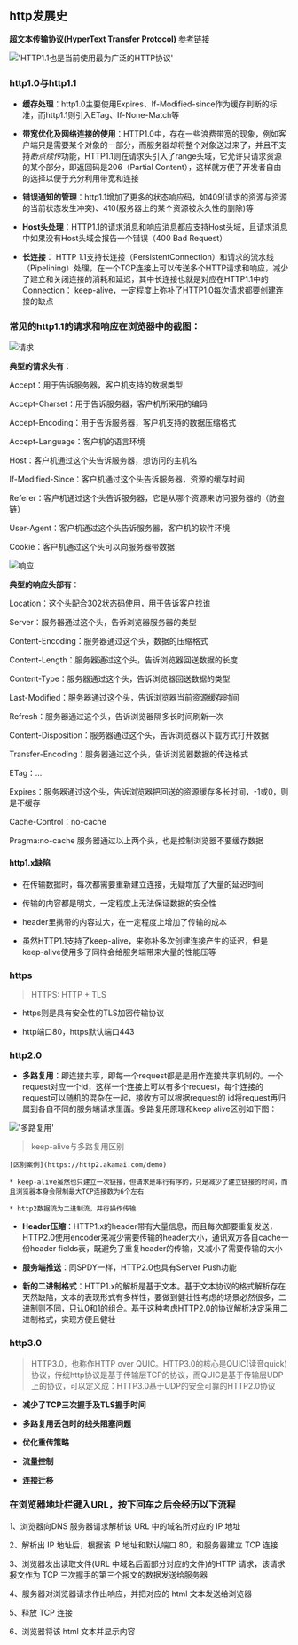 ## http发展史

**超文本传输协议(HyperText Transfer Protocol)**  [参考链接](https://juejin.im/post/6844903988953874445)

!['HTTP1.1也是当前使用最为广泛的HTTP协议'](https://upload-images.jianshu.io/upload_images/23495033-f126b2abb9a4e899?imageMogr2/auto-orient/strip%7CimageView2/2/w/1240)


### http1.0与http1.1

- **缓存处理**：http1.0主要使用Expires、If-Modified-since作为缓存判断的标准，而http1.1则引入ETag、If-None-Match等

- **带宽优化及网络连接的使用**：HTTP1.0中，存在一些浪费带宽的现象，例如客户端只是需要某个对象的一部分，而服务器却将整个对象送过来了，并且不支持*断点续传*功能，HTTP1.1则在请求头引入了range头域，它允许只请求资源的某个部分，即返回码是206（Partial Content），这样就方便了开发者自由的选择以便于充分利用带宽和连接

- **错误通知的管理**：http1.1增加了更多的状态响应码，如409(请求的资源与资源的当前状态发生冲突)、410(服务器上的某个资源被永久性的删除)等

- **Host头处理**：HTTP1.1的请求消息和响应消息都应支持Host头域，且请求消息中如果没有Host头域会报告一个错误（400 Bad Request）

- **长连接**： HTTP 1.1支持长连接（PersistentConnection）和请求的流水线（Pipelining）处理，在一个TCP连接上可以传送多个HTTP请求和响应，减少了建立和关闭连接的消耗和延迟，其中长连接也就是对应在HTTP1.1中的Connection： keep-alive，一定程度上弥补了HTTP1.0每次请求都要创建连接的缺点


### 常见的http1.1的请求和响应在浏览器中的截图：

![请求](https://upload-images.jianshu.io/upload_images/23495033-24f6bd9849202f6c.png?imageMogr2/auto-orient/strip%7CimageView2/2/w/1240)

**典型的请求头有**：

Accept：用于告诉服务器，客户机支持的数据类型

Accept-Charset：用于告诉服务器，客户机所采用的编码

Accept-Encoding：用于告诉服务器，客户机支持的数据压缩格式

Accept-Language：客户机的语言环境

Host：客户机通过这个头告诉服务器，想访问的主机名

If-Modified-Since：客户机通过这个头告诉服务器，资源的缓存时间

Referer：客户机通过这个头告诉服务器，它是从哪个资源来访问服务器的（防盗链）

User-Agent：客户机通过这个头告诉服务器，客户机的软件环境

Cookie：客户机通过这个头可以向服务器带数据


![响应](https://upload-images.jianshu.io/upload_images/23495033-e925e92b61eed41d.png?imageMogr2/auto-orient/strip%7CimageView2/2/w/1240)

**典型的响应头部有**：

Location：这个头配合302状态码使用，用于告诉客户找谁

Server：服务器通过这个头，告诉浏览器服务器的类型

Content-Encoding：服务器通过这个头，数据的压缩格式

Content-Length：服务器通过这个头，告诉浏览器回送数据的长度

Content-Type：服务器通过这个头，告诉浏览器回送数据的类型

Last-Modified：服务器通过这个头，告诉浏览器当前资源缓存时间

Refresh：服务器通过这个头，告诉浏览器隔多长时间刷新一次

Content-Disposition：服务器通过这个头，告诉浏览器以下载方式打开数据

Transfer-Encoding：服务器通过这个头，告诉浏览器数据的传送格式

ETag：…

Expires：服务器通过这个头，告诉浏览器把回送的资源缓存多长时间，-1或0，则是不缓存

Cache-Control：no-cache

Pragma:no-cache 服务器通过以上两个头，也是控制浏览器不要缓存数据



#### http1.x缺陷

- 在传输数据时，每次都需要重新建立连接，无疑增加了大量的延迟时间

- 传输的内容都是明文，一定程度上无法保证数据的安全性

- header里携带的内容过大，在一定程度上增加了传输的成本

- 虽然HTTP1.1支持了keep-alive，来弥补多次创建连接产生的延迟，但是keep-alive使用多了同样会给服务端带来大量的性能压等



### https

> HTTPS: HTTP + TLS

- https则是具有安全性的TLS加密传输协议

- http端口80，https默认端口443



### http2.0

- **多路复用**：即连接共享，即每一个request都是是用作连接共享机制的。一个request对应一个id，这样一个连接上可以有多个request，每个连接的request可以随机的混杂在一起，接收方可以根据request的 id将request再归属到各自不同的服务端请求里面。多路复用原理和keep alive区别如下图：

!['多路复用'](https://upload-images.jianshu.io/upload_images/23495033-ad579d2dd4958d9c?imageMogr2/auto-orient/strip%7CimageView2/2/w/1240)

> keep-alive与多路复用区别

	[区别案例](https://http2.akamai.com/demo)

	* keep-alive虽然也只建立一次链接，但请求是串行有序的，只是减少了建立链接的时间，而且浏览器本身会限制最大TCP连接数为6个左右

	* http2数据流为二进制流，并行操作传输

- **Header压缩**：HTTP1.x的header带有大量信息，而且每次都要重复发送，HTTP2.0使用encoder来减少需要传输的header大小，通讯双方各自cache一份header fields表，既避免了重复header的传输，又减小了需要传输的大小

- **服务端推送**：同SPDY一样，HTTP2.0也具有Server Push功能

- **新的二进制格式**：HTTP1.x的解析是基于文本。基于文本协议的格式解析存在天然缺陷，文本的表现形式有多样性，要做到健壮性考虑的场景必然很多，二进制则不同，只认0和1的组合。基于这种考虑HTTP2.0的协议解析决定采用二进制格式，实现方便且健壮


### http3.0

> HTTP3.0，也称作HTTP over QUIC。HTTP3.0的核心是QUIC(读音quick)协议，传统http协议是基于传输层TCP的协议，而QUIC是基于传输层UDP上的协议，可以定义成：HTTP3.0基于UDP的安全可靠的HTTP2.0协议

- **减少了TCP三次握手及TLS握手时间**

- **多路复用丢包时的线头阻塞问题**

- **优化重传策略**

- **流量控制**

- **连接迁移**


### 在浏览器地址栏键入URL，按下回车之后会经历以下流程

1、浏览器向DNS 服务器请求解析该 URL 中的域名所对应的 IP 地址

2、解析出 IP 地址后，根据该 IP 地址和默认端口 80，和服务器建立 TCP 连接

3、浏览器发出读取文件(URL 中域名后面部分对应的文件)的HTTP 请求，该请求报文作为 TCP 三次握手的第三个报文的数据发送给服务器

4、服务器对浏览器请求作出响应，并把对应的 html 文本发送给浏览器

5、释放 TCP 连接

6、浏览器将该 html 文本并显示内容
